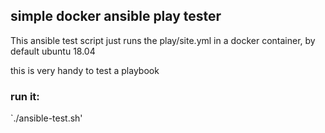 ## simple docker ansible play tester
This ansible test script just runs the play/site.yml in a docker container, by default ubuntu 18.04

this is very handy to test a playbook

### run it:
`./ansible-test.sh'
